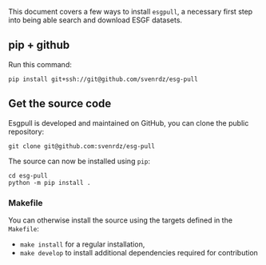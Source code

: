 This document covers a few ways to install `esgpull`, a necessary first step into being able search and download ESGF datasets.

## pip + github

Run this command:

```shell
pip install git+ssh://git@github.com/svenrdz/esg-pull
```

## Get the source code

Esgpull is developed and maintained on GitHub, you can clone the public repository:

```shell
git clone git@github.com:svenrdz/esg-pull
```

The source can now be installed using `pip`:

```
cd esg-pull
python -m pip install .
```

### Makefile

You can otherwise install the source using the targets defined in the `Makefile`:

- `make install` for a regular installation,
- `make develop` to install additional dependencies required for contribution
